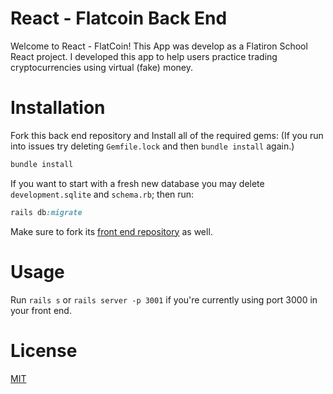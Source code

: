 # React - Flatcoin Back End
Welcome to React - FlatCoin! This App was develop as a Flatiron School React project. I developed this app to help users practice trading cryptocurrencies using virtual (fake) money.

# Installation
Fork this back end repository and Install all of the required gems: (If you run into issues try deleting `Gemfile.lock` and then `bundle install` again.)
```ruby
bundle install
```
If you want to start with a fresh new database you may delete `development.sqlite` and `schema.rb`; then run:
```ruby
rails db:migrate
```
Make sure to fork its [front end repository](https://github.com/drivera53/react-flatcoin) as well.

# Usage
Run `rails s` or `rails server -p 3001` if you're currently using port 3000 in your front end. 

# License
[MIT](https://github.com/drivera53/react-flatcoin-rails-backend/blob/main/LICENSE)
